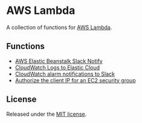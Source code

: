 # AWS Lambda
A collection of functions for [AWS Lambda](https://aws.amazon.com/lambda/).

## Functions
* [AWS Elastic Beanstalk Slack Notify](aws-eb-slack-notify)
* [CloudWatch Logs to Elastic Cloud](cloudwatch-logs-to-elastic-cloud)
* [CloudWatch alarm notifications to Slack](cloudwatch-alarm-to-slack)
* [Authorize the client IP for an EC2 security group](authorize-ip)

## License
Released under the [MIT license](http://opensource.org/licenses/MIT).
